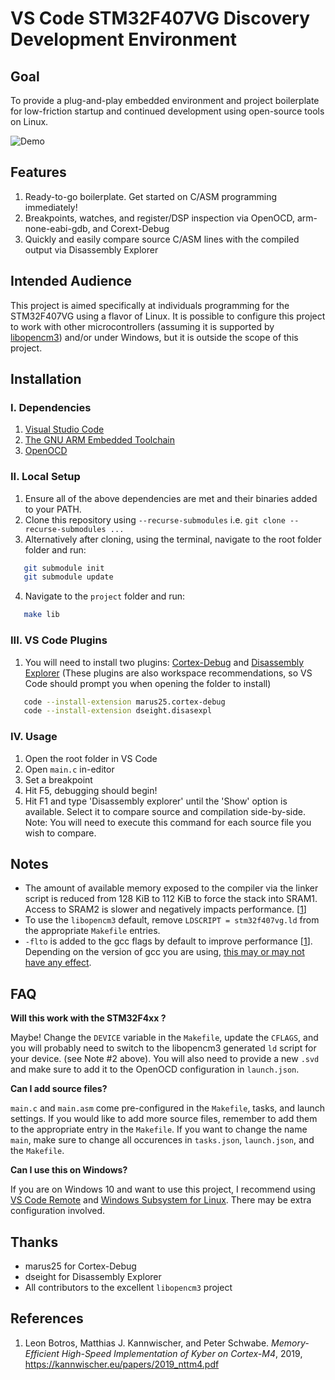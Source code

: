 # VS Code STM32F407VG Discovery Development Environment

## Goal
To provide a plug-and-play embedded environment and project boilerplate for low-friction startup and continued development using open-source tools on Linux.

![Demo](https://i.imgur.com/UvJKfw6.gif)

## Features
1. Ready-to-go boilerplate. Get started on C/ASM programming immediately!
2. Breakpoints, watches, and register/DSP inspection via OpenOCD, arm-none-eabi-gdb, and Corext-Debug
3. Quickly and easily compare source C/ASM lines with the compiled output via Disassembly Explorer

## Intended Audience
This project is aimed specifically at individuals programming for the STM32F407VG using a flavor of Linux. It is possible to configure this project to work with other microcontrollers (assuming it is supported by [libopencm3](https://github.com/libopencm3/libopencm3)) and/or under Windows, but it is outside the scope of this project.

## Installation
### I. Dependencies
1. [Visual Studio Code](https://code.visualstudio.com/)
2. [The GNU ARM Embedded Toolchain](https://developer.arm.com/tools-and-software/open-source-software/developer-tools/gnu-toolchain/gnu-rm)
3. [OpenOCD](http://openocd.org/)
   
### II. Local Setup
1. Ensure all of the above dependencies are met and their binaries added to your PATH.
2. Clone this repository using `--recurse-submodules` i.e. `git clone --recurse-submodules ...`
3. Alternatively after cloning, using the terminal, navigate to the root folder folder and run:
```bash
   git submodule init
   git submodule update
```
4. Navigate to the `project` folder and run:
```bash
   make lib
```
### III. VS Code Plugins
1. You will need to install two plugins: [Cortex-Debug](https://marketplace.visualstudio.com/items?itemName=marus25.cortex-debug) and [Disassembly Explorer](https://marketplace.visualstudio.com/items?itemName=dseight.disasexpl)
(These plugins are also workspace recommendations, so VS Code should prompt you when opening the folder to install)
```bash
   code --install-extension marus25.cortex-debug
   code --install-extension dseight.disasexpl
```

### IV. Usage
1. Open the root folder in VS Code
2. Open `main.c` in-editor
3. Set a breakpoint
4. Hit F5, debugging should begin!
5. Hit F1 and type 'Disassembly explorer' until the 'Show' option is available. Select it to compare source and compilation side-by-side. Note: You will need to execute this command for each source file you wish to compare.

## Notes
* The amount of available memory exposed to the compiler via the linker script is reduced from 128 KiB to 112 KiB to force the stack into SRAM1. Access to SRAM2 is slower and negatively impacts performance. [[1](https://kannwischer.eu/papers/2019_nttm4.pdf)]
* To use the `libopencm3` default, remove `LDSCRIPT = stm32f407vg.ld` from the appropriate `Makefile` entries.
* `-flto` is added to the gcc flags by default to improve performance [[1](https://kannwischer.eu/papers/2019_nttm4.pdf)]. Depending on the version of gcc you are using, [this may or may not have any effect](https://stackoverflow.com/questions/31688069/requirements-to-use-flto). 

## FAQ
**Will this work with the STM32F4xx ?**

Maybe! Change the `DEVICE` variable in the `Makefile`, update the `CFLAGS`, and you will probably need to switch to the libopencm3 generated `ld` script for your device. (see Note #2 above). You will also need to provide a new `.svd` and make sure to add it to the OpenOCD configuration in `launch.json`.

**Can I add source files?**

`main.c` and `main.asm` come pre-configured in the `Makefile`, tasks, and launch settings. If you would like to add more source files, remember to add them to the appropriate entry in the `Makefile`. If you want to change the name `main`, make sure to change all occurences in `tasks.json`, `launch.json`, and the `Makefile`.
   
**Can I use this on Windows?**

If you are on Windows 10 and want to use this project, I recommend using [VS Code Remote](https://code.visualstudio.com/docs/remote/remote-overview) and [Windows Subsystem for Linux](https://docs.microsoft.com/en-us/windows/wsl/install-win10). There may be extra configuration involved.

## Thanks
* marus25 for Cortex-Debug
* dseight for Disassembly Explorer
* All contributors to the excellent `libopencm3` project

## References
1. Leon Botros, Matthias J. Kannwischer, and Peter Schwabe. _Memory-Efficient High-Speed Implementation of Kyber on Cortex-M4_, 2019, https://kannwischer.eu/papers/2019_nttm4.pdf
